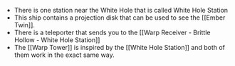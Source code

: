 - There is one station near the White Hole that is called White Hole Station
- This ship contains a projection disk that can be used to see the [[Ember Twin]].
- There is a teleporter that sends you to the [[Warp Receiver - Brittle Hollow - White Hole Station]]
- The [[Warp Tower]] is inspired by the [[White Hole Station]] and both of them work in the exact same way.